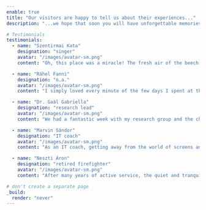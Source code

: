 ```yaml
---
enable: true
title: "Our visitors are happy to tell us about their experiences..."
description: "...we hope that soon you will have unforgettable memories with us, discover our hospitality!"

# Testimonials
testimonials:
  - name: "Szentirmai Kata"
    designation: "singer"
    avatar: "/images/avatar-sm.png"
    content: "Oh, this place was a miracle! The fresh air of the beech forests and the tranquillity of the Geopark Guesthouse melted my soul in perfect harmony. The ideas just flowed out of me after a week in the inspiring silence of nature."

  - name: "Ráhel Fanni"
    designation: "n.a."
    avatar: "/images/avatar-sm.png"
    content: "I simply loved every minute of the few days I spent at the Ivy Guesthouse! The surroundings of Répáshuta and the beauty of the Bükk Mountains provided a real romantic retreat where I could completely relax. It was unforgettable to enjoy the view of the forest and the birds singing from the terrace, and to chat under the stars in the evening."

  - name: "Dr. Gaál Gabriella"
    designation: "research lead"
    avatar: "/images/avatar-sm.png"
    content: "We had a fantastic week with my research group and the children's camp at the Rejtek Research House! The silence of the Beech and the undisturbed natural environment provided the perfect setting for both the scientific work and the nature activities for the children. We especially enjoyed the programmes of the experts from the Bükk National Park and the evening campfires, which forged a real community."

  - name: "Marvin Sándor"
    designation: "IT coach"
    avatar: "/images/avatar-sm.png"
    content: "As an IT coach, getting away from the world of screens and meetings to the Geopark Guesthouse was a recharging experience! The silence of the beech forest, the fresh air and the birdsong filled me with new energy after the office hustle and bustle. It was fantastic to relax here, a real digital detox and a source of inspiration during these few days in Bükkszentkereszt!"

  - name: "Neszti Áron"
    designation: "retired firefighter"
    avatar: "/images/avatar-sm.png"
    content: "After many years of active service, the quiet and tranquillity of the Geopark Guesthouse was a real relief. It was nice to sit on the terrace in the mornings, listen to the birds and breathe in the clean, crisp air. A perfect place to relax and recharge, just what I needed at the beginning of my retirement."

# don't create a separate page
_build:
  render: "never"
---
```

